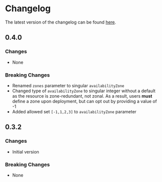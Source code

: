 # Changelog

The latest version of the changelog can be found [here](https://github.com/Azure/bicep-registry-modules/blob/main/avm/res/compute/proximity-placement-group/CHANGELOG.md).

## 0.4.0

### Changes

- None

### Breaking Changes

- Renamed `zones` parameter to singular `availabilityZone`
- Changed type of `availabilityZone` to singular integer without a default as the resource is zone-redundant, not zonal. As a result, users **must** define a zone upon deployment, but can opt out by providing a value of -1
- Added allowed set `[-1,1,2,3]` to `availabilityZone` parameter

## 0.3.2

### Changes

- Initial version

### Breaking Changes

- None
